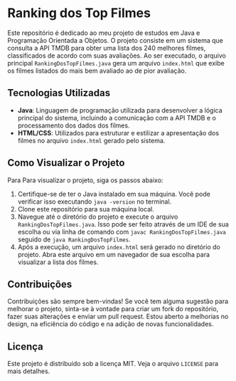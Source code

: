 # Ranking dos Top Filmes

Este repositório é dedicado ao meu projeto de estudos em Java e Programação Orientada a Objetos. O projeto consiste em um sistema que consulta a API TMDB para obter uma lista dos 240 melhores filmes, classificados de acordo com suas avaliações. Ao ser executado, o arquivo principal `RankingDosTopFilmes.java` gera um arquivo `index.html` que exibe os filmes listados do mais bem avaliado ao de pior avaliação.

## Tecnologias Utilizadas

- **Java**: Linguagem de programação utilizada para desenvolver a lógica principal do sistema, incluindo a comunicação com a API TMDB e o processamento dos dados dos filmes.
- **HTML/CSS**: Utilizados para estruturar e estilizar a apresentação dos filmes no arquivo `index.html` gerado pelo sistema.

## Como Visualizar o Projeto
Para 
Para visualizar o projeto, siga os passos abaixo:

1. Certifique-se de ter o Java instalado em sua máquina. Você pode verificar isso executando `java -version` no terminal.
2. Clone este repositório para sua máquina local.
3. Navegue até o diretório do projeto e execute o arquivo `RankingDosTopFilmes.java`. Isso pode ser feito através de um IDE de sua escolha ou via linha de comando com `javac RankingDosTopFilmes.java` seguido de `java RankingDosTopFilmes`.
4. Após a execução, um arquivo `index.html` será gerado no diretório do projeto. Abra este arquivo em um navegador de sua escolha para visualizar a lista dos filmes.

## Contribuições

Contribuições são sempre bem-vindas! Se você tem alguma sugestão para melhorar o projeto, sinta-se à vontade para criar um fork do repositório, fazer suas alterações e enviar um pull request. Estou aberto a melhorias no design, na eficiência do código e na adição de novas funcionalidades.

## Licença

Este projeto é distribuído sob a licença MIT. Veja o arquivo `LICENSE` para mais detalhes.